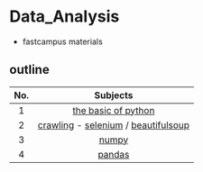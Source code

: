 # Data_Analysis
- fastcampus materials
## outline
| No. | Subjects | 
|:---:|:---:|
| 1 | [the basic of python](https://github.com/MoonEeSun/Data_Analysis/tree/main/01_python)  |
| 2 | [crawling](https://github.com/MoonEeSun/Data_Analysis/tree/main/02_crawling) - [selenium](https://www.selenium.dev/documentation/) / [beautifulsoup](https://www.crummy.com/software/BeautifulSoup/bs4/doc/)  |
| 3 | [numpy](https://github.com/MoonEeSun/Data_Analysis/tree/main/03_numpy)  |
| 4 | [pandas](https://github.com/MoonEeSun/Data_Analysis/tree/main/04_Pandas)  |
